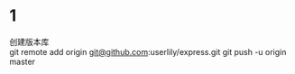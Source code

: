 # 1
 创建版本库    
   git remote add origin git@github.com:userlily/express.git
   git push -u origin master
